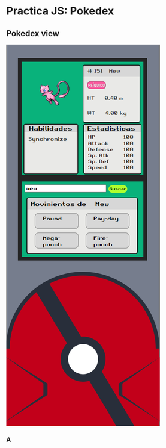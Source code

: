 # Practica JS: Pokedex
## Pokedex view
![Pokedex html](./src/img/pokedex.png)
<!-- ![Pokedex html](./pokedex.html) -->

### A